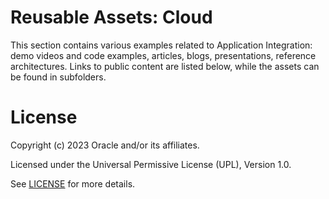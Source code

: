 # Reusable Assets: Cloud

This section contains various examples related to Application Integration: demo videos and code examples, articles, blogs, presentations, reference architectures. Links to public content are listed below, while the assets can be found in subfolders.

# License

Copyright (c) 2023 Oracle and/or its affiliates.

Licensed under the Universal Permissive License (UPL), Version 1.0.

See [LICENSE](https://github.com/oracle-devrel/technology-engineering/blob/folder-structure/LICENSE) for more details.
